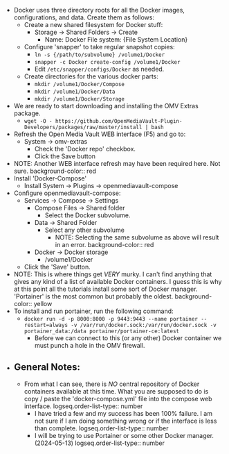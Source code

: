 - Docker uses three directory roots for all the Docker images, configurations, and data.  Create them as follows:
	- Create a new shared filesystem for Docker stuff:
		- Storage -> Shared Folders -> Create
			- Name: Docker
			  File system: {File System Location}
	- Configure 'snapper' to take regular snapshot copies:
		- ``ln -s {/path/to/subvolume} /volume1/Docker``
		- ``snapper -c Docker create-config /volume1/Docker``
		- Edit ``/etc/snapper/configs/Docker`` as needed.
	- Create directories for the various docker parts:
		- ``mkdir /volume1/Docker/Compose``
		- ``mkdir /volume1/Docker/Data``
		- ``mkdir /volume1/Docker/Storage``
- We are ready to start downloading and installing the OMV Extras package.
	- ``wget -O - https://github.com/OpenMediaVault-Plugin-Developers/packages/raw/master/install | bash``
- Refresh the Open Media Vault WEB interface (F5) and go to:
	- System -> omv-extras
		- Check the 'Docker repo' checkbox.
		- Click the Save button
- NOTE: Another WEB interface refresh may have been required here.  Not sure.
  background-color:: red
- Install 'Docker-Compose'
	- Install System -> Plugins -> openmediavault-compose
- Configure openmediavault-compose:
	- Services -> Compose -> Settings
		- Compose Files -> Shared folder
			- Select the Docker subvolume.
		- Data -> Shared Folder
			- Select any other subvolume
				- NOTE: Selecting the same subvolume as above will result in an error.
				  background-color:: red
		- Docker -> Docker storage
			- /volume1/Docker
	- Click the 'Save' button.
- NOTE: This is where things get *VERY* murky.  I can't find anything that gives any kind of a list of available Docker containers.  I guess this is why at this point all the tutorials install some sort of Docker manager.  'Portainer' is the most common but probably the oldest.
  background-color:: yellow
- To install and run portainer, run the following command:
	- ``docker run -d -p 8000:8000 -p 9443:9443 --name portainer --restart=always -v /var/run/docker.sock:/var/run/docker.sock -v portainer_data:/data portainer/portainer-ce:latest``
		- Before we can connect to this (or any other) Docker container we must punch a hole in the OMV firewall.
- ## General Notes:
	- From what I can see, there is *NO* central repository of Docker containers available at this time.  What you are supposed to do is copy / paste the 'docker-compose.yml' file into the compose web interface.
	  logseq.order-list-type:: number
		- I have tried a few and my success has been 100% failure.  I am not sure if I am doing something wrong or if the interface is less than complete.
		  logseq.order-list-type:: number
		- I will be trying to use Portainer or some other Docker manager. (2024-05-13)
		  logseq.order-list-type:: number